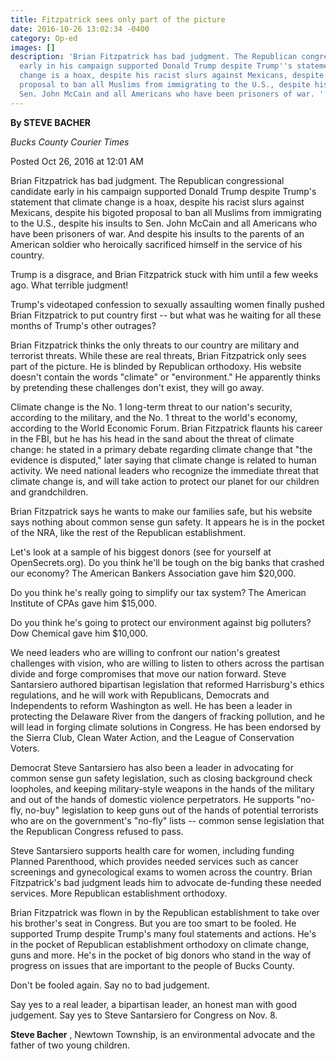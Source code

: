 ```yaml
---
title: Fitzpatrick sees only part of the picture
date: 2016-10-26 13:02:34 -0400
category: Op-ed
images: []
description: 'Brian Fitzpatrick has bad judgment. The Republican congressional candidate
  early in his campaign supported Donald Trump despite Trump''s statement that climate
  change is a hoax, despite his racist slurs against Mexicans, despite his bigoted
  proposal to ban all Muslims from immigrating to the U.S., despite his insults to
  Sen. John McCain and all Americans who have been prisoners of war. '
---
```

**By STEVE BACHER**

_Bucks County Courier Times_

Posted Oct 26, 2016 at 12:01 AM

Brian Fitzpatrick has bad judgment. The Republican congressional candidate early in his campaign supported Donald Trump despite Trump's statement that climate change is a hoax, despite his racist slurs against Mexicans, despite his bigoted proposal to ban all Muslims from immigrating to the U.S., despite his insults to Sen. John McCain and all Americans who have been prisoners of war. And despite his insults to the parents of an American soldier who heroically sacrificed himself in the service of his country.

Trump is a disgrace, and Brian Fitzpatrick stuck with him until a few weeks ago. What terrible judgment!

Trump's videotaped confession to sexually assaulting women finally pushed Brian Fitzpatrick to put country first -- but what was he waiting for all these months of Trump's other outrages?

Brian Fitzpatrick thinks the only threats to our country are military and terrorist threats. While these are real threats, Brian Fitzpatrick only sees part of the picture. He is blinded by Republican orthodoxy. His website doesn't contain the words "climate" or "environment." He apparently thinks by pretending these challenges don't exist, they will go away.

Climate change is the No. 1 long-term threat to our nation's security, according to the military, and the No. 1 threat to the world's economy, according to the World Economic Forum. Brian Fitzpatrick flaunts his career in the FBI, but he has his head in the sand about the threat of climate change: he stated in a primary debate regarding climate change that "the evidence is disputed," later saying that climate change is related to human activity. We need national leaders who recognize the immediate threat that climate change is, and will take action to protect our planet for our children and grandchildren.

Brian Fitzpatrick says he wants to make our families safe, but his website says nothing about common sense gun safety. It appears he is in the pocket of the NRA, like the rest of the Republican establishment.

Let's look at a sample of his biggest donors (see for yourself at OpenSecrets.org). Do you think he'll be tough on the big banks that crashed our economy? The American Bankers Association gave him $20,000.

Do you think he's really going to simplify our tax system? The American Institute of CPAs gave him $15,000.

Do you think he's going to protect our environment against big polluters? Dow Chemical gave him $10,000.

We need leaders who are willing to confront our nation's greatest challenges with vision, who are willing to listen to others across the partisan divide and forge compromises that move our nation forward. Steve Santarsiero authored bipartisan legislation that reformed Harrisburg's ethics regulations, and he will work with Republicans, Democrats and Independents to reform Washington as well. He has been a leader in protecting the Delaware River from the dangers of fracking pollution, and he will lead in forging climate solutions in Congress. He has been endorsed by the Sierra Club, Clean Water Action, and the League of Conservation Voters.

Democrat Steve Santarsiero has also been a leader in advocating for common sense gun safety legislation, such as closing background check loopholes, and keeping military-style weapons in the hands of the military and out of the hands of domestic violence perpetrators. He supports "no-fly, no-buy" legislation to keep guns out of the hands of potential terrorists who are on the government's "no-fly" lists -- common sense legislation that the Republican Congress refused to pass.

Steve Santarsiero supports health care for women, including funding Planned Parenthood, which provides needed services such as cancer screenings and gynecological exams to women across the country. Brian Fitzpatrick's bad judgment leads him to advocate de-funding these needed services. More Republican establishment orthodoxy.

Brian Fitzpatrick was flown in by the Republican establishment to take over his brother's seat in Congress. But you are too smart to be fooled. He supported Trump despite Trump's many foul statements and actions. He's in the pocket of Republican establishment orthodoxy on climate change, guns and more. He's in the pocket of big donors who stand in the way of progress on issues that are important to the people of Bucks County.

Don't be fooled again. Say no to bad judgement.

Say yes to a real leader, a bipartisan leader, an honest man with good judgement. Say yes to Steve Santarsiero for Congress on Nov. 8.

**Steve Bacher** , Newtown Township, is an environmental advocate and the father of two young children.
